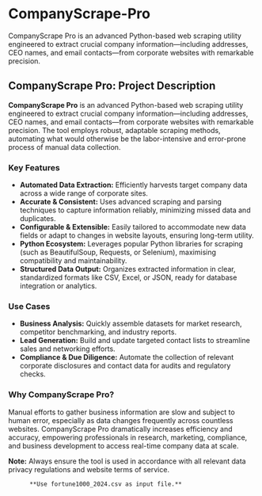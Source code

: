 # CompanyScrape-Pro
CompanyScrape Pro is an advanced Python-based web scraping utility engineered to extract crucial company information—including addresses, CEO names, and email contacts—from corporate websites with remarkable precision.

## CompanyScrape Pro: Project Description

**CompanyScrape Pro** is an advanced Python-based web scraping utility engineered to extract crucial company information—including addresses, CEO names, and email contacts—from corporate websites with remarkable precision. The tool employs robust, adaptable scraping methods, automating what would otherwise be the labor-intensive and error-prone process of manual data collection.

### Key Features

- **Automated Data Extraction:** Efficiently harvests target company data across a wide range of corporate sites.
- **Accurate & Consistent:** Uses advanced scraping and parsing techniques to capture information reliably, minimizing missed data and duplicates.
- **Configurable & Extensible:** Easily tailored to accommodate new data fields or adapt to changes in website layouts, ensuring long-term utility.
- **Python Ecosystem:** Leverages popular Python libraries for scraping (such as BeautifulSoup, Requests, or Selenium), maximising compatibility and maintainability.
- **Structured Data Output:** Organizes extracted information in clear, standardized formats like CSV, Excel, or JSON, ready for database integration or analytics.

### Use Cases

- **Business Analysis:** Quickly assemble datasets for market research, competitor benchmarking, and industry reports.
- **Lead Generation:** Build and update targeted contact lists to streamline sales and networking efforts.
- **Compliance & Due Diligence:** Automate the collection of relevant corporate disclosures and contact data for audits and regulatory checks.

### Why CompanyScrape Pro?

Manual efforts to gather business information are slow and subject to human error, especially as data changes frequently across countless websites. CompanyScrape Pro dramatically increases efficiency and accuracy, empowering professionals in research, marketing, compliance, and business development to access real-time company data at scale.

**Note:** Always ensure the tool is used in accordance with all relevant data privacy regulations and website terms of service.
          
          **Use fortune1000_2024.csv as input file.**
